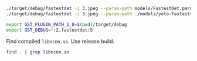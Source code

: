 ```bash
./target/debug/fastestdet -i 3.jpeg --param-path models/FastestDet.param --model-path models/FastestDet.bin --classes-path models/classes.toml -o out.png --backend fastest_det
./target/debug/fastestdet -i 3.jpeg --param-path ./models/yolo-fastestv2-opt.param --model-path ./models/yolo-fastestv2-opt.bin --classes-path ./models/classes.toml -o out.png --backend yolo_fastest
```

```bash
export GST_PLUGIN_PATH_1_0=$(pwd)/target/debug
export GST_DEBUG=*:2,fastestdet:5
```

Find compiled `libncnn.so`. Use release build.

```bash
find . | grep libncnn.so
```
